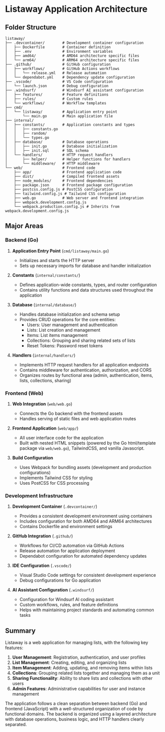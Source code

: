 # Listaway Application Architecture

## Folder Structure

```
listaway/
├── .devcontainer/        # Development container configuration
│   ├── Dockerfile        # Container definition
│   ├── .env              # Environment variables
│   ├── amd64/            # AMD64 architecture specific files
│   └── arm64/            # ARM64 architecture specific files
├── .github/              # GitHub configuration
│   ├── workflows/        # GitHub Actions workflows
│   │   └── release.yml   # Release automation
│   └── dependabot.yml    # Dependency update configuration
├── .vscode/              # VS Code configuration
│   └── launch.json       # Debug configuration
├── .windsurf/            # Windsurf AI assistant configuration
│   ├── features/         # Feature definitions
│   ├── rules/            # Custom rules
│   └── workflows/        # Workflow templates
├── cmd/
│   └── listaway/         # Application entry point
│       └── main.go       # Main application file
├── internal/
│   ├── constants/        # Application constants and types
│   │   ├── constants.go
│   │   ├── random/
│   │   └── types.go
│   ├── database/         # Database operations
│   │   ├── init.go       # Database initialization
│   │   ├── init.sql      # SQL schema
│   └── handlers/         # HTTP request handlers
│       ├── helper/       # Helper functions for handlers
│       └── middleware/   # HTTP middleware
└── web/                  # Frontend code
    ├── app/              # Frontend application code
    ├── dist/             # Compiled frontend assets
    ├── node_modules/     # Frontend dependencies
    ├── package.json      # Frontend package configuration
    ├── postcss.config.js # PostCSS configuration
    ├── tailwind.config.js # Tailwind CSS configuration
    ├── web.go            # Web server and frontend integration
    ├── webpack.development.config.js
    └── webpack.production.config.js # Inherits from webpack.development.config.js
```

## Major Areas

### Backend (Go)

1. **Application Entry Point** (`cmd/listaway/main.go`)
   - Initializes and starts the HTTP server
   - Sets up necessary imports for database and handler initialization

2. **Constants** (`internal/constants/`)
   - Defines application-wide constants, types, and router configuration
   - Contains utility functions and data structures used throughout the application

3. **Database** (`internal/database/`)
   - Handles database initialization and schema setup
   - Provides CRUD operations for the core entities:
     - Users: User management and authentication
     - Lists: List creation and management
     - Items: List items management
     - Collections: Grouping and sharing related sets of lists
     - Reset Tokens: Password reset tokens

4. **Handlers** (`internal/handlers/`)
   - Implements HTTP request handlers for all application endpoints
   - Contains middleware for authentication, authorization, and CORS
   - Organizes routes by functional area (admin, authentication, items, lists, collections, sharing)

### Frontend (Web)

1. **Web Integration** (`web/web.go`)
   - Connects the Go backend with the frontend assets
   - Handles serving of static files and web application routes

2. **Frontend Application** (`web/app/`)
   - All user interface code for the application
   - Built with nested HTML snippets (powered by the Go html/template package via `web/web.go`), TailwindCSS, and vanilla Javascript.

3. **Build Configuration**
   - Uses Webpack for bundling assets (development and production configurations)
   - Implements Tailwind CSS for styling
   - Uses PostCSS for CSS processing

### Development Infrastructure

1. **Development Container** (`.devcontainer/`)
   - Provides a consistent development environment using containers
   - Includes configuration for both AMD64 and ARM64 architectures
   - Contains Dockerfile and environment settings

2. **GitHub Integration** (`.github/`)
   - Workflows for CI/CD automation via GitHub Actions
   - Release automation for application deployment
   - Dependabot configuration for automated dependency updates

3. **IDE Configuration** (`.vscode/`)
   - Visual Studio Code settings for consistent development experience
   - Debug configurations for Go application

4. **AI Assistant Configuration** (`.windsurf/`)
   - Configuration for Windsurf AI coding assistant
   - Custom workflows, rules, and feature definitions
   - Helps with maintaining project standards and automating common tasks

## Summary

Listaway is a web application for managing lists, with the following key features:

1. **User Management**: Registration, authentication, and user profiles
2. **List Management**: Creating, editing, and organizing lists
3. **Item Management**: Adding, updating, and removing items within lists
4. **Collections**: Grouping related lists together and managing them as a unit
5. **Sharing Functionality**: Ability to share lists and collections with other users
6. **Admin Features**: Administrative capabilities for user and instance management

The application follows a clean separation between backend (Go) and frontend (JavaScript) with a well-structured organization of code by functional domains. The backend is organized using a layered architecture with database operations, business logic, and HTTP handlers clearly separated.